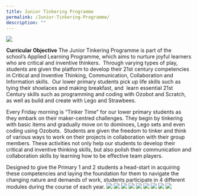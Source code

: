 ```yaml
---
title: Junior Tinkering Programme
permalink: /Junior-Tinkering-Programme/
description: ""
---
```

![](/images/Our%20Curriculum/Signature%20Programmes/Applied%20Learning%20Prog%20(ALP)/Junior%20Tinkering%20Programme/JTP1.png)

**Curricular Objective**
The Junior Tinkering Programme is part of the school’s Applied Learning Programme, which aims to nurture joyful learners who are critical and inventive thinkers.  Through varying types of play, students are given the platform to develop their 21st century competencies in Critical and Inventive Thinking, Communication, Collaboration and Information skills.  Our lower primary students pick up life skills such as tying their shoelaces and making breakfast, and  learn essential 21st Century skills such as programming and coding with Ozobot and Scratch, as well as build and create with Lego and Strawbees.

Every Friday morning is “Tinker Time” for our lower primary students as they embark on their maker-centred challenges. They begin by tinkering with basic items and gradually move on to dominoes, Lego sets and even coding using Ozobots.  Students are given the freedom to tinker and think of various ways to work on their projects in collaboration with their group members. These activities not only help our students to develop their critical and inventive thinking skills, but also polish their communication and collaboration skills by learning how to be effective team players.

Designed to give the Primary 1 and 2 students a head-start in acquiring these competencies and laying the foundation for them to navigate the changing nature and demands of work, students participate in 4 different modules during the course of each year.
![](/images/Our%20Curriculum/Signature%20Programmes/Applied%20Learning%20Prog%20(ALP)/Junior%20Tinkering%20Programme/JTP2.png)
![](/images/Our%20Curriculum/Signature%20Programmes/Applied%20Learning%20Prog%20(ALP)/Junior%20Tinkering%20Programme/JTP3NEW.png)
![](/images/Our%20Curriculum/Signature%20Programmes/Applied%20Learning%20Prog%20(ALP)/Junior%20Tinkering%20Programme/JTP4NEW.png)
![](/images/Our%20Curriculum/Signature%20Programmes/Applied%20Learning%20Prog%20(ALP)/Junior%20Tinkering%20Programme/JTP5NEW.png)
![](/images/Our%20Curriculum/Signature%20Programmes/Applied%20Learning%20Prog%20(ALP)/Junior%20Tinkering%20Programme/JTP6NEW.png)
![](/images/Our%20Curriculum/Signature%20Programmes/Applied%20Learning%20Prog%20(ALP)/Junior%20Tinkering%20Programme/JTP7.png)
![](/images/Our%20Curriculum/Signature%20Programmes/Applied%20Learning%20Prog%20(ALP)/Junior%20Tinkering%20Programme/JTP8NEW.png)
![](/images/Our%20Curriculum/Signature%20Programmes/Applied%20Learning%20Prog%20(ALP)/Junior%20Tinkering%20Programme/JTP9NEW.png)
![](/images/Our%20Curriculum/Signature%20Programmes/Applied%20Learning%20Prog%20(ALP)/Junior%20Tinkering%20Programme/JTP10.png)